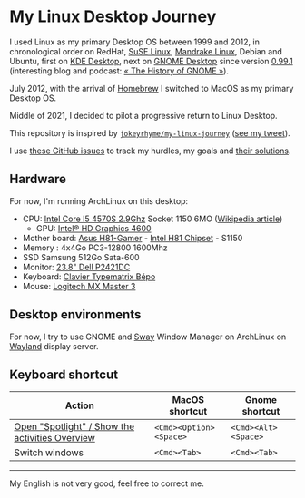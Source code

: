 # My Linux Desktop Journey

I used Linux as my primary Desktop OS between 1999 and 2012, in chronological order on RedHat, [SuSE Linux](https://en.wikipedia.org/wiki/SUSE), [Mandrake Linux](https://en.wikipedia.org/wiki/Mandriva), Debian and Ubuntu, first on [KDE Desktop](https://en.wikipedia.org/wiki/KDE), next on [GNOME Desktop](https://en.wikipedia.org/wiki/GNOME) since version [0.99.1](https://mail.gnome.org/archives/gnome-announce-list/1998-December/msg00004.html) (interesting blog and podcast: [« The History of GNOME »](https://www.bassi.io/articles/2018/10/25/history-of-gnome-episode-1/)).

July 2012, with the arrival of [Homebrew](https://brew.sh/) I switched to MacOS as my primary Desktop OS.

Middle of 2021, I decided to pilot a progressive return to Linux Desktop.

This repository is inspired by [`jokeyrhyme/my-linux-journey`](https://gitlab.com/jokeyrhyme/my-linux-journey/-/issues) ([see my tweet](https://twitter.com/klein_stephane/status/1454034063845695496)).

I use [these GitHub issues](https://github.com/stephane-klein/my-linux-desktop-journey/issues) to track my hurdles, my goals and [their solutions](https://github.com/stephane-klein/my-linux-desktop-journey/issues?q=is%3Aissue+is%3Aclosed).

## Hardware

For now, I'm running ArchLinux on this desktop:

- CPU: [Intel Core I5 4570S 2.9Ghz](https://www.intel.com/content/www/us/en/products/sku/75044/intel-core-i54570s-processor-6m-cache-up-to-3-60-ghz/specifications.html) Socket 1150 6MO ([Wikipedia article](https://en.wikipedia.org/wiki/Intel_Core#4th_generation))
  - GPU: [Intel® HD Graphics 4600](https://en.wikipedia.org/wiki/Intel_Graphics_Technology#Haswell)
- Mother board: [Asus H81-Gamer](https://dlcdnets.asus.com/pub/ASUS/mb/LGA1150/H81-GAMER/e9585_h81-gamer_manual_web_0720.pdf) - [Intel H81 Chipset](https://en.wikipedia.org/wiki/List_of_Intel_chipsets#LGA_1150) - S1150
- Memory : 4x4Go PC3-12800 1600Mhz
- SSD Samsung 512Go Sata-600
- Monitor: [23.8" Dell P2421DC](https://www.displayspecifications.com/en/model/77151d40)
- Keyboard: [Clavier Typematrix Bépo](http://typematrix.com/bepo/)
- Mouse: [Logitech MX Master 3](https://www.logitech.fr/fr-fr/products/mice/mx-master-3.910-005694.html)

## Desktop environments

For now, I try to use GNOME and [Sway](https://swaywm.org/) Window Manager on ArchLinux on [Wayland](https://arewewaylandyet.com/) display server.

## Keyboard shortcut

| Action                                                                                                                 | MacOS shortcut         | Gnome shortcut      |
|------------------------------------------------------------------------------------------------------------------------|------------------------|---------------------|
| [Open "Spotlight" / Show the activities Overview](https://github.com/stephane-klein/my-linux-desktop-journey/issues/3) | `<Cmd><Option><Space>` | `<Cmd><Alt><Space>` |
| Switch windows                                                                                                         | `<Cmd><Tab>`           | `<Cmd><Tab>`        |

---

My English is not very good, feel free to correct me.
